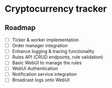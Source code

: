 # Cryptocurrency tracker

## Roadmap

- [ ] Ticker & worker implementation
- [ ] Order manager integration
- [ ] Enhance logging & tracing functionality
- [ ] Rules API (CRUD endpoints, rule validation)
- [ ] Basic WebUI to manage the rules
- [ ] WebUI Authentication
- [ ] Notification service integration
- [ ] Broadcast logs onto WebUI
